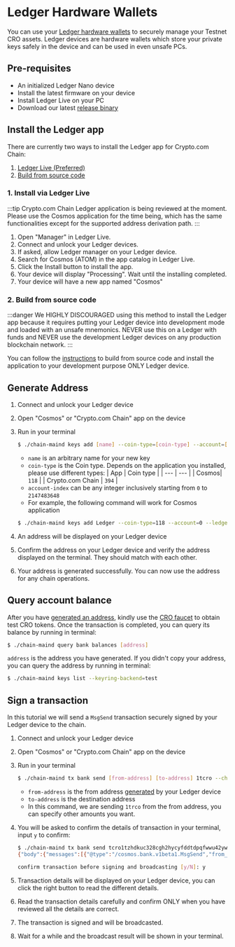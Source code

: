 # Ledger Hardware Wallets

You can use your [Ledger hardware wallets](https://www.ledger.com/) to securely manage your Testnet CRO assets. Ledger devices are hardware wallets which store your private keys safely in the device and can be used in even unsafe PCs.

## Pre-requisites

- An initialized Ledger Nano device
- Install the latest firmware on your device
- Install Ledger Live on your PC
- Download our latest [release binary](https://github.com/crypto-com/chain-main/releases)

## Install the Ledger app

There are currently two ways to install the Ledger app for Crypto.com Chain:

1. [Ledger Live (Preferred)](#_1-install-via-ledger-live)
1. [Build from source code](#_2-build-from-source-code)

### 1. Install via Ledger Live

:::tip
Crypto.com Chain Ledger application is being reviewed at the moment. Please use the Cosmos application for the time being, which has the same functionalities except for the supported address derivation path.
:::

1. Open "Manager" in Ledger Live.
1. Connect and unlock your Ledger devices.
1. If asked, allow Ledger manager on your Ledger device.
1. Search for Cosmos (ATOM) in the app catalog in Ledger Live.
1. Click the Install button to install the app.
1. Your device will display "Processing". Wait until the installing completed.
1. Your device will have a new app named "Cosmos"

### 2. Build from source code

:::danger
We HIGHLY DISCOURAGED using this method to install the Ledger app because it requires putting your Ledger device into development mode and loaded with an unsafe mnemonics. NEVER use this on a Ledger with funds and NEVER use the development Ledger devices on any production blockchain network.
:::

You can follow the [instructions](https://github.com/crypto-com/ledger-crypto#using-a-real-device) to build from source code and install the application to your development purpose ONLY Ledger device.

## Generate Address

1. Connect and unlock your Ledger device
1. Open "Cosmos" or "Crypto.com Chain" app on the device
1. Run in your terminal
    ```bash
    $ ./chain-maind keys add [name] --coin-type=[coin-type] --account=[account-index] --ledger --keyring-backend=test
    ```

    - `name` is an arbitrary name for your new key
    - `coin-type` is the Coin type. Depends on the application you installed, please use different types:
        | App | Coin type |
        | --- | --- |
        | Cosmos| `118` |
        | Crypto.com Chain | `394` |
    - `account-index` can be any integer inclusively starting from `0` to `2147483648`
    - For example, the following command will work for Cosmos application
    ```bash
    $ ./chain-maind keys add Ledger --coin-type=118 --account=0 --ledger --keyring-backend=test
    ```
1. An address will be displayed on your Ledger device
1. Confirm the address on your Ledger device and verify the address displayed on the terminal. They should match with each other.
1. Your address is generated successfully. You can now use the address for any chain operations.

## Query account balance

After you have [generated an address](#generate-address), kindly use the [CRO faucet](https://chain.crypto.com/faucet) to obtain test CRO tokens. Once the transaction is completed, you can query its balance by running in terminal:

```bash
$ ./chain-maind query bank balances [address]
```

`address` is the address you have generated. If you didn't copy your address, you can query the address by running in terminal:

```bash
$ ./chain-maind keys list --keyring-backend=test
```

## Sign a transaction

In this tutorial we will send a `MsgSend` transaction securely signed by your Ledger device to the chain.

1. Connect and unlock your Ledger device
1. Open "Cosmos" or "Crypto.com Chain" app on the device
1. Run in your terminal
    ```bash
    $ ./chain-maind tx bank send [from-address] [to-address] 1tcro --chain-id=testnet-croeseid-2 --ledger --keyring-backend=test  --sign-mode=amino-json
    ```

    - `from-address` is the from address [generated](#generate-address) by your Ledger device
    - `to-address` is the destination address
    - In this command, we are sending `1trco` from the from address, you can specify other amounts you want.
1. You will be asked to confirm the details of transaction in your terminal, input `y` to confirm:
    ```bash
    $ ./chain-maind tx bank send tcro1tzhdkuc328cgh2hycyfddtdpqfwwu42ywyfvkj tcro1aaah6juc9n6wvkkkr4zdn073n8gt7waha39xsv 1tcro --chain-id=testnet-croeseid-2 --ledger --keyring-backend=test  --sign-mode=amino-json
    {"body":{"messages":[{"@type":"/cosmos.bank.v1beta1.MsgSend","from_address":"tcro1tzhdkuc328cgh2hycyfddtdpqfwwu42ywyfvkj","to_address":"tcro1aaah6juc9n6wvkkkr4zdn073n8gt7waha39xsv","amount":[{"denom":"basetcro","amount":"100000000"}]}],"memo":"","timeout_height":"0","extension_options":[],"non_critical_extension_options":[]},"auth_info":{"signer_infos":[],"fee":{"amount":[],"gas_limit":"200000","payer":"","granter":""}},"signatures":[]}

    confirm transaction before signing and broadcasting [y/N]: y
    ```
1. Transaction details will be displayed on your Ledger device, you can click the right button to read the different details.
1. Read the transaction details carefully and confirm ONLY when you have reviewed all the details are correct.
1. The transaction is signed and will be broadcasted.
1. Wait for a while and the broadcast result will be shown in your terminal.
